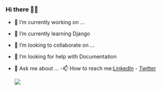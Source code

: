 ### Hi there 👩‍🎓
           
- 🔭 I’m currently working on ...
- 🌱 I’m currently learning Django
- 👯 I’m looking to collaborate on ...
- 🤔 I’m looking for help with Documentation
- 💬 Ask me about ...
-📫 How to reach me:[LinkedIn](https://www.linkedin.com/in/nivedita-kumari-47a469163/)
           - [Twitter](https://twitter.com/nivedit08422106)
           
           
   <img src="![Github stats](https://github-readme-stats.vercel.app/api?username=niveditaprity)">
